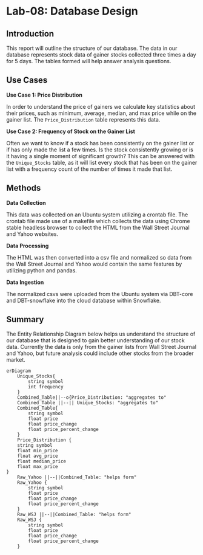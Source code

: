 # Lab-08: Database Design

## Introduction

This report will outline the structure of our database. The data in our database represents stock data of gainer stocks collected three times a day for 5 days. The tables formed will help answer analysis questions. 

## Use Cases

**Use Case 1: Price Distribution**

In order to understand the price of gainers we calculate key statistics about their prices, such as minimum, average, median, and max price while on the gainer list. The `Price_Distribution` table represents this data. 

**Use Case 2: Frequency of Stock on the Gainer List**

Often we want to know if a stock has been consistently on the gainer list or if has only made the list a few times. Is the stock consistently growing or is it having a single moment of significant growth? This can be answered with the `Unique_Stocks` table, as it will list every stock that has been on the gainer list with a frequency count of the number of times it made that list. 

## Methods

**Data Collection**

This data was collected on an Ubuntu system utilizing a crontab file. The crontab file made use of a makefile which collects the data using Chrome stable headless browser to collect the HTML from the Wall Street Journal and Yahoo websites. 

**Data Processing**
   
The HTML was then converted into a csv file and normalized so data from the Wall Street Journal and Yahoo would contain the same features by utilizing python and pandas. 

**Data Ingestion**

The normalized csvs were uploaded from the Ubuntu system via DBT-core and DBT-snowflake into the cloud database within Snowflake. 

## Summary

The Entity Relationship Diagram below helps us understand the structure of our database that is designed to gain better understanding of our stock data. Currently the data is only from the gainer lists from Wall Street Journal and Yahoo, but future analysis could include other stocks from the broader market. 

```mermaiderDiagram
erDiagram    
    Unique_Stocks{
        string symbol
        int frequency
    }
    Combined_Table||--o{Price_Distribution: "aggregates to"
    Combined_Table ||--|| Unique_Stocks: "aggregates to"
    Combined_Table{
        string symbol
        float price
        float price_change
        float price_percent_change
    }
    Price_Distribution {
    string symbol
    float min_price
    float avg_price
    float median_price
    float max_price
}
    Raw_Yahoo ||--||Combined_Table: "helps form"
    Raw_Yahoo {
        string symbol
        float price
        float price_change
        float price_percent_change
    }
    Raw_WSJ ||--||Combined_Table: "helps form"
    Raw_WSJ {
        string symbol
        float price
        float price_change
        float price_percent_change
    }
```
